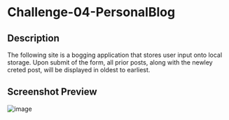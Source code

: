 # Challenge-04-PersonalBlog

## Description
The following site is a bogging application that stores user input onto local storage. Upon submit of the form, all prior posts, along with the newley creted post, will be displayed in oldest to earliest.

## Screenshot Preview
![image](https://github.com/user-attachments/assets/5da1dca2-5219-40c8-b5a6-1a1ef4d8ac88)
